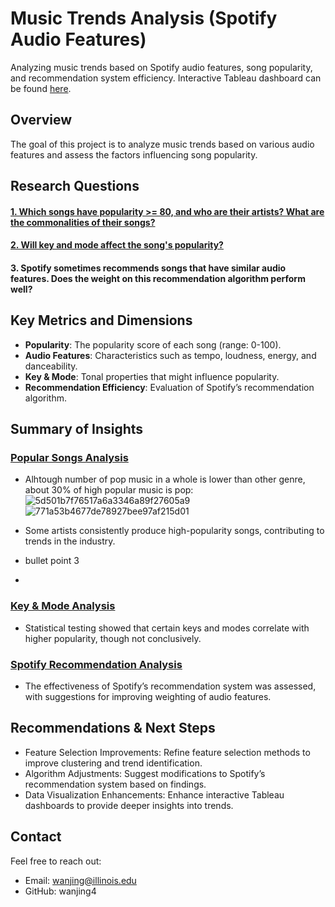 # Music Trends Analysis (Spotify Audio Features)
Analyzing music trends based on Spotify audio features, song popularity, and recommendation system efficiency. Interactive Tableau dashboard can be found [here](https://wanjing4.github.io/Spotify-Analysis/).
## Overview
The goal of this project is to analyze music trends based on various audio features and assess the factors influencing song popularity.

## Research Questions
#### [1. Which songs have popularity >= 80, and who are their artists? What are the commonalities of their songs?](#popular-songs-analysis)
#### [2. Will key and mode affect the song's popularity?](#key-&-mode-analysis)
#### 3. Spotify sometimes recommends songs that have similar audio features. Does the weight on this recommendation algorithm perform well?

## Key Metrics and Dimensions
- **Popularity**: The popularity score of each song (range: 0-100).
- **Audio Features**: Characteristics such as tempo, loudness, energy, and danceability.
- **Key & Mode**: Tonal properties that might influence popularity.
- **Recommendation Efficiency**: Evaluation of Spotify’s recommendation algorithm.


## Summary of Insights
### [Popular Songs Analysis](#1.-which-songs-have-popularity->=-80,-and-who-are-their-artists?-what-are-the-commonalities-of-their-songs?)
- Alhtough number of pop music in a whole is lower than other genre, about 30% of high popular music is pop: ![5d501b7f76517a6a3346a89f27605a9](https://github.com/user-attachments/assets/2060300e-3e60-4419-9aee-775295bc621f)
![771a53b4677de78927bee97af215d01](https://github.com/user-attachments/assets/7758e6db-e442-4ca5-b1b2-8d31ad90b723)

- Some artists consistently produce high-popularity songs, contributing to trends in the industry.
- bullet point 3
- 
### [Key & Mode Analysis](#will-key-and-mode-affect-the-songs-popularity)
- Statistical testing showed that certain keys and modes correlate with higher popularity, though not conclusively.
### [Spotify Recommendation Analysis](#spotify-sometimes-recommends-songs-that-have-similar-audio-features-does-the-weight-on-this-recommendation-algorithm-perform-well)
- The effectiveness of Spotify’s recommendation system was assessed, with suggestions for improving weighting of audio features.

## Recommendations & Next Steps
- Feature Selection Improvements: Refine feature selection methods to improve clustering and trend identification.
- Algorithm Adjustments: Suggest modifications to Spotify’s recommendation system based on findings.
- Data Visualization Enhancements: Enhance interactive Tableau dashboards to provide deeper insights into trends.

## Contact
Feel free to reach out:
- Email: wanjing@illinois.edu
- GitHub: wanjing4
